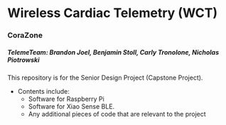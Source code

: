 # Wireless Cardiac Telemetry (WCT)
### CoraZone
##### TelemeTeam: Brandon Joel, Benjamin Stoll, Carly Tronolone, Nicholas Piotrowski
This repository is for the Senior Design Project (Capstone Project).
* Contents include:
  * Software for Raspberry Pi
  * Software for Xiao Sense BLE.
  * Any additional pieces of code that are relevant to the project
